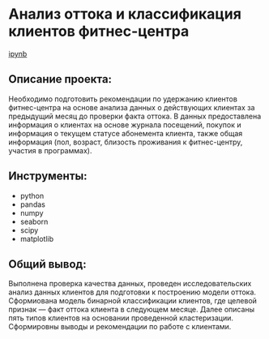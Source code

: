 # Анализ оттока и классификация клиентов фитнес-центра 

[ipynb](https://github.com/AnnaAGor/Yandex_Practicum_projects/blob/main/04%20%D0%9A%D0%BB%D0%B0%D1%81%D1%81%D0%B8%D1%84%D0%B8%D0%BA%D0%B0%D1%86%D0%B8%D1%8F%20%D0%B8%20%D0%B0%D0%BD%D0%B0%D0%BB%D0%B8%D0%B7%20%D0%BE%D1%82%D1%82%D0%BE%D0%BA%D0%B0%20%D0%BA%D0%BB%D0%B8%D0%B5%D0%BD%D1%82%D0%BE%D0%B2%20%D1%84%D0%B8%D1%82%D0%BD%D0%B5%D1%81-%D1%86%D0%B5%D0%BD%D1%82%D1%80%D0%B0/04_%D0%9A%D0%BB%D0%B0%D1%81%D1%81%D0%B8%D1%84%D0%B8%D0%BA%D0%B0%D1%86%D0%B8%D1%8F%20%D0%BA%D0%BB%D0%B8%D0%B5%D0%BD%D1%82%D0%BE%D0%B2%20%D1%84%D0%B8%D1%82%D0%BD%D0%B5%D1%81%20%D1%86%D0%B5%D0%BD%D1%82%D1%80%D0%B0%20%D0%B8%20%D0%B0%D0%BD%D0%B0%D0%BB%D0%B8%D0%B7%20%D0%BE%D1%82%D1%82%D0%BE%D0%BA%D0%B0%20ML%20%5B%D0%AF%D0%BD%D0%B4%D0%B5%D0%BA%D1%81.%D0%9F%D1%80%D0%B0%D0%BA%D1%82%D0%B8%D0%BA%D1%83%D0%BC%5D.ipynb) 

## Описание проекта:
Необходимо подготовить рекомендации по удержанию клиентов фитнес-центра на основе анализа данных о действующих клиентах за предыдущий месяц до проверки факта оттока. В данных предоставлена информация о клиентах на основе журнала посещений, покупок и информация о текущем статусе абонемента клиента, также общая информация (пол, возраст, близость проживания к фитнес-центру, участия в программах).

## Инструменты:
* python
* pandas
* numpy
* seaborn
* scipy
* matplotlib

## Общий вывод:
Выполнена проверка качества данных, проведен исследовательских анализ данных клиентов для подготовки к построению модели оттока. Сформиована модель бинарной классификации клиентов, где целевой признак — факт оттока клиента в следующем месяце. Далее описаны пять типов клиентов на основании проведенной кластеризации. Сформировны выводы и рекомендации по работе с клиентами.
